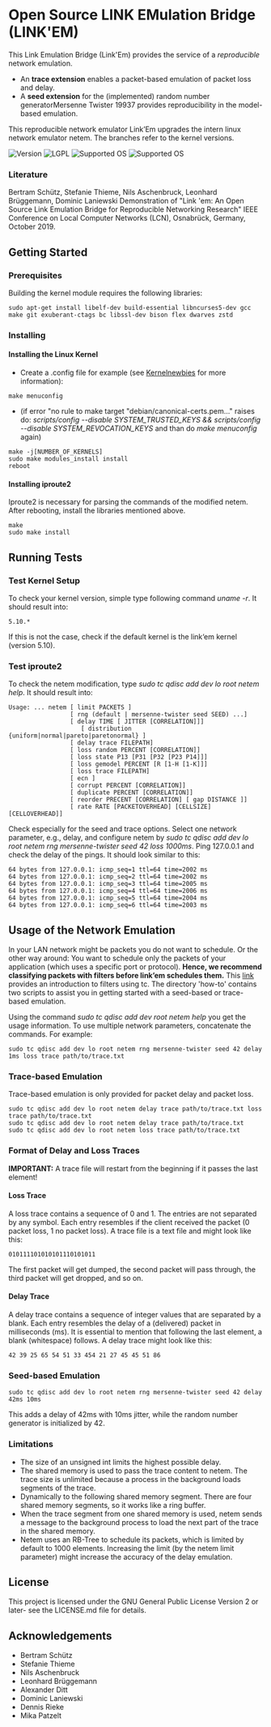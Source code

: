 # Open Source LINK EMulation Bridge (LINK'EM)
This Link Emulation Bridge (Link'Em) provides the service of a *reproducible* network emulation. 

* An **trace extension** enables a packet-based emulation of packet loss and delay. 
* A **seed extension** for the (implemented) random number generatorMersenne Twister 19937 provides reproducibility in the model-based emulation. 

This reproducible network emulator Link’Em upgrades the intern linux network emulator netem. The branches refer to the kernel versions.

![Version][version-badge]
![LGPL][license-badge]
![Supported OS][os-badge]
![Supported OS][os-badge2]

[license-badge]: https://badgen.net/badge/license/LGPL%20v2.0%20or%20later
[os-badge]: https://badgen.net/badge/OS/Ubuntu%2020.04/green
[os-badge2]: https://badgen.net/badge/OS/Ubuntu%2022.04/green
[version-badge]: https://badgen.net/badge/version/2.0/blue

### Literature
Bertram Schütz, Stefanie Thieme, Nils Aschenbruck, Leonhard Brüggemann, Dominic Laniewski
Demonstration of "Link 'em: An Open Source Link Emulation Bridge for Reproducible Networking Research"
IEEE Conference on Local Computer Networks (LCN), Osnabrück, Germany, October 2019.


## Getting Started

### Prerequisites
Building the kernel module requires the following libraries:
``` 
sudo apt-get install libelf-dev build-essential libncurses5-dev gcc make git exuberant-ctags bc libssl-dev bison flex dwarves zstd
``` 

### Installing 

#### Installing the Linux Kernel

* Create a .config file for example (see [Kernelnewbies](https://kernelnewbies.org/) for more information):
```
make menuconfig
```
* (if error "no rule to make target "debian/canonical-certs.pem..." raises do:
*scripts/config --disable SYSTEM_TRUSTED_KEYS && scripts/config --disable SYSTEM_REVOCATION_KEYS* and than do *make menuconfig* again)
```
make -j[NUMBER_OF_KERNELS]
sudo make modules_install install
reboot
```

#### Installing iproute2
Iproute2 is necessary for parsing the commands of the modified netem. 
After rebooting, install the libraries mentioned above.
```
make
sudo make install
```


## Running Tests
### Test Kernel Setup
To check your kernel version, simple type following command *uname -r*. It should result into:
```
5.10.*
```
If this is not the case, check if the default kernel is the link‘em kernel (version 5.10).

### Test iproute2
To check the netem modification, type *sudo tc qdisc add dev lo root netem help*. It should result into:
```
Usage: ... netem [ limit PACKETS ]
                 [ rng (default | mersenne-twister seed SEED) ...]
                 [ delay TIME [ JITTER [CORRELATION]]]
                 	[ distribution {uniform|normal|pareto|paretonormal} ]
                 [ delay trace FILEPATH]
                 [ loss random PERCENT [CORRELATION]]
                 [ loss state P13 [P31 [P32 [P23 P14]]]
                 [ loss gemodel PERCENT [R [1-H [1-K]]]
                 [ loss trace FILEPATH]
                 [ ecn ]
                 [ corrupt PERCENT [CORRELATION]]
                 [ duplicate PERCENT [CORRELATION]]
                 [ reorder PRECENT [CORRELATION] [ gap DISTANCE ]]
                 [ rate RATE [PACKETOVERHEAD] [CELLSIZE] [CELLOVERHEAD]]
```

Check especially for the seed and trace options. Select one network parameter, e.g., delay, and configure netem by *sudo tc qdisc add dev lo root netem rng mersenne-twister seed 42 loss 1000ms*.
Ping 127.0.0.1 and check the delay of the pings. It should look similar to this:
```
64 bytes from 127.0.0.1: icmp_seq=1 ttl=64 time=2002 ms
64 bytes from 127.0.0.1: icmp_seq=2 ttl=64 time=2002 ms
64 bytes from 127.0.0.1: icmp_seq=3 ttl=64 time=2005 ms
64 bytes from 127.0.0.1: icmp_seq=4 ttl=64 time=2006 ms
64 bytes from 127.0.0.1: icmp_seq=5 ttl=64 time=2004 ms
64 bytes from 127.0.0.1: icmp_seq=6 ttl=64 time=2003 ms
```

## Usage of the Network Emulation
In your LAN network might be packets you do not want to schedule. Or the other way around: You want to schedule only the packets of your 
application (which uses a specific port or protocol). **Hence, we recommend classifying packets with filters before link’em schedules them.** This [link](https://www.tldp.org/HOWTO/Adv-Routing-HOWTO/lartc.qdisc.filters.html) 
provides an introduction to filters using tc. The directory 'how-to' contains two scripts to assist you in getting started with a seed-based or trace-based emulation.

Using the command *sudo tc qdisc add dev root netem help* you get the usage information. To use multiple network parameters, concatenate the commands. For example:
```
sudo tc qdisc add dev lo root netem rng mersenne-twister seed 42 delay 1ms loss trace path/to/trace.txt
```

### Trace-based Emulation
Trace-based emulation is only provided for packet delay and packet loss.
```
sudo tc qdisc add dev lo root netem delay trace path/to/trace.txt loss trace path/to/trace.txt
sudo tc qdisc add dev lo root netem delay trace path/to/trace.txt
sudo tc qdisc add dev lo root netem loss trace path/to/trace.txt
```

### Format of Delay and Loss Traces
**IMPORTANT:** A trace file will restart from the beginning if it passes the last element!

#### Loss Trace
A loss trace contains a sequence of 0 and 1. The entries are not separated by any symbol. Each entry resembles if the client received the packet  (0 packet loss,
1 no packet loss). A trace file is a text file and might look like this:
```
010111101010101110101011
```
The first packet will get dumped, the second packet will pass through, the third packet will get dropped, and so on.

#### Delay Trace
A delay trace contains a sequence of integer values that are separated by a blank. Each entry resembles the delay of a (delivered) packet in milliseconds (ms). It is essential to mention that following the last element, a blank (whitespace) follows. A delay trace might look like this:
```
42 39 25 65 54 51 33 454 21 27 45 45 51 86 
```

### Seed-based Emulation
```
sudo tc qdisc add dev lo root netem rng mersenne-twister seed 42 delay 42ms 10ms
```
This adds a delay of 42ms with 10ms jitter, while the random number generator is initialized by 42.

### Limitations 
* The size of an unsigned int limits the highest possible delay.
* The shared memory is used to pass the trace content to netem. The trace size is unlimited because a process in the background loads segments of the trace.
* Dynamically to the following shared memory segment. There are four shared memory segments, so it works like a ring buffer. 
* When the trace segment from one shared memory is used, netem sends a message to the background process to load the next part of the trace in the shared memory.
* Netem uses an RB-Tree to schedule its packets, which is limited by default to 1000 elements. Increasing the limit (by the netem limit parameter) might increase the accuracy of the delay emulation.

## License
This project is licensed under the GNU General Public License Version 2 or later- see the LICENSE.md file for details.

## Acknowledgements
* Bertram Schütz
* Stefanie Thieme
* Nils Aschenbruck
* Leonhard Brüggemann
* Alexander Ditt
* Dominic Laniewski
* Dennis Rieke
* Mika Patzelt
